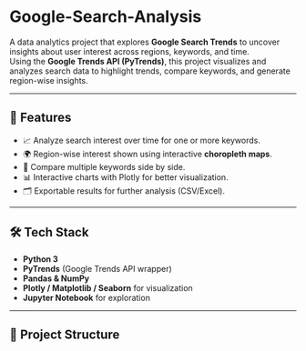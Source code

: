 # Google-Search-Analysis

A data analytics project that explores **Google Search Trends** to uncover insights about user interest across regions, keywords, and time.  
Using the **Google Trends API (PyTrends)**, this project visualizes and analyzes search data to highlight trends, compare keywords, and generate region-wise insights.

---

## 🚀 Features
- 📈 Analyze search interest over time for one or more keywords.  
- 🌍 Region-wise interest shown using interactive **choropleth maps**.  
- 🔎 Compare multiple keywords side by side.  
- 📊 Interactive charts with Plotly for better visualization.  
- 🗂 Exportable results for further analysis (CSV/Excel).  

---

## 🛠️ Tech Stack
- **Python 3**  
- **PyTrends** (Google Trends API wrapper)  
- **Pandas & NumPy**  
- **Plotly / Matplotlib / Seaborn** for visualization  
- **Jupyter Notebook** for exploration  

---

## 📂 Project Structure
